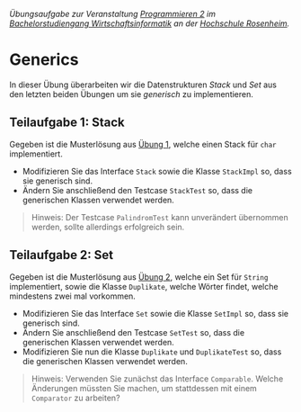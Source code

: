 _Übungsaufgabe zur Veranstaltung [Programmieren 2](https://hsro-wif-oop.github.io) im [Bachelorstudiengang Wirtschaftsinformatik](https://www.th-rosenheim.de/technik/informatik-mathematik/wirtschaftsinformatik-bachelor/) an der [Hochschule Rosenheim](http://www.th-rosenheim.de)._


# Generics

In dieser Übung überarbeiten wir die Datenstrukturen _Stack_ und _Set_ aus den letzten beiden Übungen um sie _generisch_ zu implementieren.


## Teilaufgabe 1: Stack

Gegeben ist die Musterlösung aus [Übung 1](https://github.com/hsro-wif-oop/uebung01), welche einen Stack für `char` implementiert.

- Modifizieren Sie das Interface `Stack` sowie die Klasse `StackImpl` so, dass sie generisch sind.
- Ändern Sie anschließend den Testcase `StackTest` so, dass die generischen Klassen verwendet werden.

> Hinweis: Der Testcase `PalindromTest` kann unverändert übernommen werden, sollte allerdings erfolgreich sein.


## Teilaufgabe 2: Set

Gegeben ist die Musterlösung aus [Übung 2](https://github.com/hsro-wif-oop/uebung02), welche ein Set für `String` implementiert, sowie die Klasse `Duplikate`, welche Wörter findet, welche mindestens zwei mal vorkommen.

- Modifizieren Sie das Interface `Set` sowie die Klasse `SetImpl` so, dass sie generisch sind.
- Ändern Sie anschließend den Testcase `SetTest` so, dass die generischen Klassen verwendet werden.
- Modifizieren Sie nun die Klasse `Duplikate` und `DuplikateTest` so, dass die generischen Klassen verwendet werden.

> Hinweis: Verwenden Sie zunächst das Interface `Comparable`.
> Welche Änderungen müssten Sie machen, um stattdessen mit einem `Comparator` zu arbeiten?
